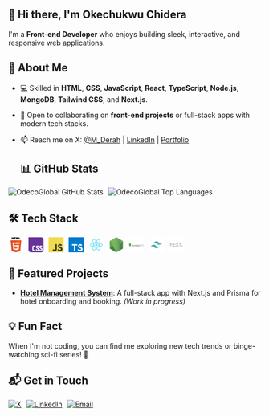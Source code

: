 
## 👋 Hi there, I'm Okechukwu Chidera

I'm a **Front-end Developer** who enjoys building sleek, interactive, and responsive web applications.

## 🌟 About Me
- 💻 Skilled in **HTML**, **CSS**, **JavaScript**, **React**, **TypeScript**, **Node.js**, **MongoDB**, **Tailwind CSS**, and **Next.js**.
- 💞️ Open to collaborating on **front-end projects** or full-stack apps with modern tech stacks.
- 📫 Reach me on X: [@M_Derah](https://x.com/M_Derah) | [LinkedIn](https://www.linkedin.com/in/your-linkedin) | [Portfolio](https://your-portfolio.com)

  ## 📊 GitHub Stats
<div style="display: flex; gap: 10px; flex-wrap: wrap;">
  <img src="https://github-readme-stats.vercel.app/api?username=OdecoGlobal&layout=compact&theme=buefy&hide_border=true" alt="OdecoGlobal GitHub Stats"/>
  <img src="https://github-readme-stats.vercel.app/api/top-langs/?username=OdecoGlobal&layout=compact&theme=buefy&hide_border=true" alt="OdecoGlobal Top Languages"/>
</div>

## 🛠️ Tech Stack
<div style="display: flex; gap: 10px; flex-wrap: wrap;">
  <img src="https://raw.githubusercontent.com/github/explore/80688e429a7d4ef2fca1e82350fe8e3517d3494d/topics/html/html.png" alt="HTML" width="30" height="30"/>
  <img src="https://raw.githubusercontent.com/github/explore/80688e429a7d4ef2fca1e82350fe8e3517d3494d/topics/css/css.png" alt="CSS" width="30" height="30"/>
  <img src="https://raw.githubusercontent.com/github/explore/80688e429a7d4ef2fca1e82350fe8e3517d3494d/topics/javascript/javascript.png" alt="JavaScript" width="30" height="30"/>
  <img src="https://raw.githubusercontent.com/github/explore/80688e429a7d4ef2fca1e82350fe8e3517d3494d/topics/typescript/typescript.png" alt="TypeScript" width="30" height="30"/>
  <img src="https://raw.githubusercontent.com/github/explore/80688e429a7d4ef2fca1e82350fe8e3517d3494d/topics/react/react.png" alt="React" width="30" height="30"/>
  <img src="https://raw.githubusercontent.com/github/explore/80688e429a7d4ef2fca1e82350fe8e3517d3494d/topics/nodejs/nodejs.png" alt="Node.js" width="30" height="30"/>
  <img src="https://raw.githubusercontent.com/github/explore/80688e429a7d4ef2fca1e82350fe8e3517d3494d/topics/mongodb/mongodb.png" alt="MongoDB" width="30" height="30"/>
  <img src="https://raw.githubusercontent.com/github/explore/80688e429a7d4ef2fca1e82350fe8e3517d3494d/topics/tailwind/tailwind.png" alt="Tailwind CSS" width="30" height="30"/>
  <img src="https://raw.githubusercontent.com/github/explore/80688e429a7d4ef2fca1e82350fe8e3517d3494d/topics/nextjs/nextjs.png" alt="Next.js" width="30" height="30"/>
</div>

## 🚀 Featured Projects

- **[Hotel Management System](https://github.com/OdecoGlobal/Nextjs_hottelier)**: A full-stack app with Next.js and Prisma for hotel onboarding and booking. *(Work in progress)*

## 💡 Fun Fact
When I'm not coding, you can find me exploring new tech trends or binge-watching sci-fi series! 🚀

## 📬 Get in Touch
<div style="display: flex; gap: 10px; flex-wrap: wrap;">
  <a href="https://x.com/M_Derah"><img src="https://img.shields.io/badge/X-@M_Derah-black?logo=x" alt="X"/></a>
  <a href="https://www.linkedin.com/in/okechukwu-chidera"><img src="https://img.shields.io/badge/LinkedIn-Connect-blue?logo=linkedin" alt="LinkedIn"/></a>
  <a href="mailto:okechukwuchidera12@gmail.com"><img src="https://img.shields.io/badge/Email-Contact-red?logo=gmail" alt="Email"/></a>
</div>






<!---
- 🚀 Currently exploring advanced React patterns and full-stack development with Next.js.
- 💻 I work with **HTML**, **CSS**, **JavaScript**, **React**, **TypeScript**, **Node.js**, and **MongoDB**
- 🌱 Currently expanding my skills in **AI/ML**, **React Native**, and **PostgreSql**
- 🤝 Open to collaborating on frontend projects and building cool UIs
- 📬 Reach out on [Twitter](https://twitter.com/M_Derah) — @M_Derah

---

## 📊 GitHub Stats

![OdecoGlobal GitHub Stats](https://github-readme-stats.vercel.app/api?username=OdecoGlobal&layout=compact&theme=buefy&hide_border=true)
![OdecoGlobal Top Langs](https://github-readme-stats.vercel.app/api/top-langs/?username=OdecoGlobal&layout=compact&theme=buefy&hide_border=true)

---

## 🛠️ Tech Stack

<div style="display: flex; gap: 10px;">
  <img src="https://raw.githubusercontent.com/github/explore/main/topics/html/html.png" alt="HTML" width="30" height="30" />
  <img src="https://raw.githubusercontent.com/github/explore/main/topics/css/css.png" alt="CSS" width="30" height="30" />
  <img src="https://raw.githubusercontent.com/github/explore/main/topics/javascript/javascript.png" alt="JavaScript" width="30" height="30" />
  <img src="https://raw.githubusercontent.com/github/explore/main/topics/typescript/typescript.png" alt="TypeScript" width="30" height="30" />
  <img src="https://raw.githubusercontent.com/github/explore/main/topics/react/react.png" alt="React" width="30" height="30" />
  <img src="https://raw.githubusercontent.com/github/explore/main/topics/nodejs/nodejs.png" alt="Node.js" width="30" height="30" />
  <img src="https://raw.githubusercontent.com/github/explore/main/topics/mongodb/mongodb.png" alt="MongoDB" width="30" height="30" />
  <img src="https://raw.githubusercontent.com/github/explore/main/topics/tailwind/tailwind.png" alt="Tailwind CSS" width="30" height="30" />
</div>


![OdecoGlobal GitHub Stats](https://github-readme-stats.vercel.app/api?username=OdecoGlobal&show_icons=true&theme=radical) 
![Top Langs](https://github-readme-stats.vercel.app/api/top-langs/?username=OdecoGlobal&show_icons=true&theme=radical)
OdecoGlobal/OdecoGlobal is a ✨ special ✨ repository because its `README.md` (this file) appears on your GitHub profile.
You can click the Preview link to take a look at your changes.
--->
